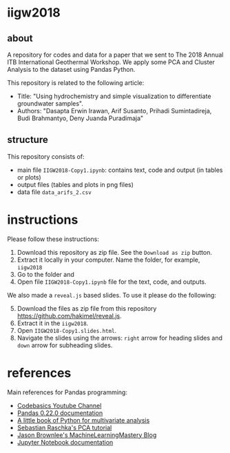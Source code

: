 # iigw2018

## about

A repository for codes and data for a paper that we sent to The 2018 Annual ITB International Geothermal Workshop. We apply some PCA and Cluster Analysis to the dataset using Pandas Python. 

This repository is related to the following article:
- Title: "Using hydrochemistry and simple visualization to differentiate groundwater samples". 
- Authors: "Dasapta Erwin Irawan, Arif Susanto, Prihadi Sumintadireja, Budi Brahmantyo, Deny Juanda Puradimaja"

## structure

This repository consists of:

- main file `IIGW2018-Copy1.ipynb`: contains text, code and output (in tables or plots)
- output files (tables and plots in png files)
- data file `data_arifs_2.csv`

# instructions

Please follow these instructions:

1. Download this repository as zip file. See the `Download as zip` button.
2. Extract it locally in your computer. Name the folder, for example, `iigw2018`
3. Go to the folder and
4. Open file `IIGW2018-Copy1.ipynb` file for the text, code, and outputs.

We also made a `reveal.js` based slides. To use it please do the following:

5. Download the files as zip file from this repository https://github.com/hakimel/reveal.js. 
6. Extract it in the `iigw2018`. 
7. Open `IIGW2018-Copy1.slides.html`.
8. Navigate the slides using the arrows: `right` arrow for heading slides and `down` arrow for subheading slides.  

# references

Main references for Pandas programming:

- [Codebasics Youtube Channel](https://www.youtube.com/channel/UCh9nVJoWXmFb7sLApWGcLPQ) 
- [Pandas 0.22.0 documentation](https://pandas.pydata.org/pandas-docs/stable/)
- [A little book of Python for multivariate analysis](http://python-for-multivariate-analysis.readthedocs.io/)
- [Sebastian Raschka's PCA tutorial](http://sebastianraschka.com/Articles/2015_pca_in_3_steps.html)
- [Jason Brownlee's MachineLearningMastery Blog](https://machinelearningmastery.com/visualize-machine-learning-data-python-pandas/)
- [Jupyter Notebook documentation](http://jupyter-notebook.readthedocs.io/)
